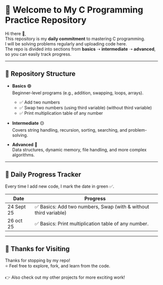# 🚀 Welcome to My C Programming Practice Repository  

Hi there 👋,  
This repository is my **daily commitment** to mastering C programming.  
I will be solving problems regularly and uploading code here.  
The repo is divided into sections from **basics** ➝ **intermediate** ➝ **advanced**, so you can easily track progress.  

---

## 📂 Repository Structure  

- **Basics** 🟢  
  Beginner-level programs (e.g., addition, swapping, loops, arrays).  
  - ✅ Add two numbers  
  - ✅ Swap two numbers (using third variable) (without third variable)
  - ✅ Print multiplication table of any number


- **Intermediate** 🟡  
  Covers string handling, recursion, sorting, searching, and problem-solving.  

- **Advanced** 🔴  
  Data structures, dynamic memory, file handling, and more complex algorithms.  

---

## 📅 Daily Progress Tracker  

Every time I add new code, I mark the date in green ✅.  

| Date       | Progress |
|------------|-----------|
| 24 Sept 25 | ✅ Basics: Add two numbers, Swap (with & without third variable) |
| 26 oct 25 | ✅ Basics: Print multiplication table of any number.|

---

## 🙏 Thanks for Visiting  

Thanks for stopping by my repo!  
⭐ Feel free to explore, fork, and learn from the code.  

👉 Also check out my other projects for more exciting work!  
